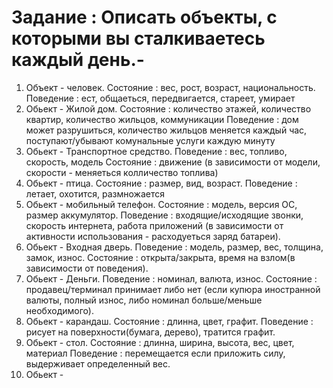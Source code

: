 # Задание : Описать объекты, с которыми вы сталкиваетесь каждый день.-
1. Объект - человек.
Состояние : вес, рост, возраст, национальность.
Поведение : ест, общаеться, передвигается, стареет, умирает
2. Обьект - Жилой дом.
Состояние : количество этажей, количество квартир, количество жильцов, коммуникации
Поведение : дом может разрушиться, количество жильцов меняется каждый час, поступают/убывают комунальные услуги каждую минуту
3. Обьект - Транспортное средство.
Поведение : вес, топливо, скорость, модель
Состояние : движение (в зависимости от модели, скорости - меняеться колличество топлива)
4. Обьект - птица.
Состояние : размер, вид, возраст.
Поведение : летает, охотится, размножается
5. Обьект - мобильный телефон.
Состояние : модель, версия ОС, размер аккумулятор.
Поведение : входящие/исходящие звонки, скорость интернета, работа приложений (в зависимости от активности использования - расходуеться заряд батареи).
6. Обьект - Входная дверь.
Поведение : модель, размер, вес, толщина, замок, износ.
Состояние : открыта/закрыта, время на взлом(в зависимости от поведения).
7. Обьект - Деньги.
Поведение : номинал, валюта, износ.
Состояние : продавец/терминал принимает либо нет (если купюра иностранной валюты, полный износ, либо номинал больше/меньше необходимого).
8. Обьект - карандаш.
Состояние : длинна, цвет, графит.
Поведение : рисует на поверхности(бумага, дерево), тратится графит.
9. Обьект - стол.
Состояние : длинна, ширина, высота, вес, цвет, материал
Поведение : перемещается если приложить силу, выдерживает определенный вес.
10. Обьект - 
